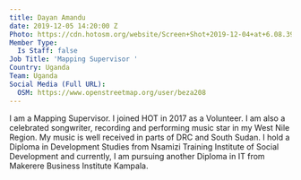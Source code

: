 ```yaml
---
title: Dayan Amandu
date: 2019-12-05 14:20:00 Z
Photo: https://cdn.hotosm.org/website/Screen+Shot+2019-12-04+at+6.08.39+PM.png
Member Type:
  Is Staff: false
Job Title: 'Mapping Supervisor '
Country: Uganda
Team: Uganda
Social Media (Full URL):
  OSM: https://www.openstreetmap.org/user/beza208
---
```


I am a Mapping Supervisor. I joined HOT in 2017 as a Volunteer. I am also a celebrated songwriter, recording and performing music star in my West Nile Region. My music is well received in parts of DRC and South Sudan. I hold a Diploma in Development Studies from Nsamizi Training Institute of Social Development and currently, I am pursuing another Diploma in IT from Makerere Business Institute Kampala.